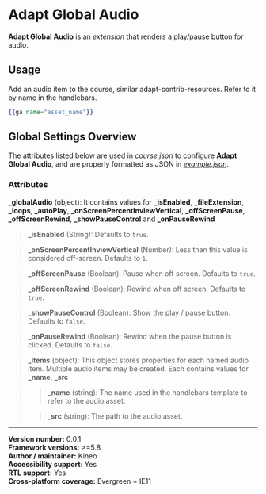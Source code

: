 # Adapt Global Audio

**Adapt Global Audio** is an *extension* that renders a play/pause button for audio.

## Usage
Add an audio item to the course, similar adapt-contrib-resources. Refer to it by name in the handlebars.

```hbs
{{ga name="asset_name"}}
```

## Global Settings Overview

The attributes listed below are used in *course.json* to configure **Adapt Global Audio**, and are properly formatted as JSON in [*example.json*](https://github.com/cgkineo/adapt-globalAudio/blob/master/example.json).

### Attributes

**\_globalAudio** (object): It contains values for **\_isEnabled**, **\_fileExtension**, **\_loops**, **\_autoPlay**, **\_onScreenPercentInviewVertical**, **\_offScreenPause**, **\_offScreenRewind**, **\_showPauseControl** and **\_onPauseRewind**

>**\_isEnabled** (String): Defaults to `true`.

>**\_onScreenPercentInviewVertical** (Number): Less than this value is considered off-screen. Defaults to `1`.

>**\_offScreenPause** (Boolean): Pause when off screen. Defaults to `true`.

>**\_offScreenRewind** (Boolean): Rewind when off screen. Defaults to `true`.

>**\_showPauseControl** (Boolean): Show the play / pause button. Defaults to `false`.

>**\_onPauseRewind** (Boolean): Rewind when the pause button is clicked. Defaults to `false`.

>**\_items** (object):  This object stores properties for each named audio item. Multiple audio items may be created. Each contains values for **\_name**, **_src**

>>**\_name** (string):  The name used in the handlebars template to refer to the audio asset.

>>**\_src** (string):  The path to the audio asset.

----------------------------
**Version number:**  0.0.1   
**Framework versions:**  >=5.8   
**Author / maintainer:** Kineo   
**Accessibility support:** Yes   
**RTL support:** Yes   
**Cross-platform coverage:** Evergreen + IE11   
